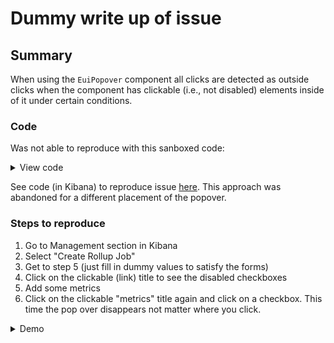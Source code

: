# Dummy write up of issue

## Summary

When using the `EuiPopover` component all clicks are detected as outside clicks when the component has clickable (i.e., not disabled) elements inside of it under certain conditions.

### Code

Was not able to reproduce with this sanboxed code:
<details>
<summary>View code</summary>

```ts
import * as React from 'react';
import ReactDom from 'react-dom';
import {EuiPopover, EuiLink, EuiTitle, EuiCheckbox, EuiHorizontalRule, EuiInMemoryTable} from '@elastic/eui';

const App = () => {
  const [popOver1Open, setOpen1] = React.useState(false);
  const [popOver2Open, setOpen2] = React.useState(false);

  const [check1, setCheck1] = React.useState(false);
  const [check2, setCheck2] = React.useState(false);

  const columns1 = [
    {
      field: 'firstName',
      name: <EuiPopover id="what" isOpen={popOver1Open} closePopover={() => setOpen1(false)} button={<EuiLink onClick={() => setOpen1(true)}> First Name </EuiLink>} >
      <EuiCheckbox id="ok" label="1" checked={check1} onChange={() => setCheck1(!check1)} />
    </EuiPopover>,
      sortable: true,
      truncateText: true,
    },
  ]

  const columns2 = [
    {
      field: 'firstName',
      name: <EuiPopover id="what" isOpen={popOver2Open} closePopover={() => setOpen2(false)} button={<EuiLink onClick={() => setOpen2(true)}>First Name</EuiLink>} >
      <EuiCheckbox id="ok" label="1" checked={check2} onChange={() => setCheck2(!check2)} />
    </EuiPopover>,
      sortable: true,
      truncateText: true,
    },
  ]

  return <div>
    <EuiTitle size="m">
      <h1>Without Context Menu Panel</h1>
    </EuiTitle><br/>
    <EuiInMemoryTable columns={columns1} ></EuiInMemoryTable>
    <EuiHorizontalRule/>
    <EuiTitle size="m">
      <h1>With Context Menu Panel</h1>
    </EuiTitle><br/>
    <EuiInMemoryTable columns={columns2} ></EuiInMemoryTable>
  </div>
}
```

</details>

See code (in Kibana) to reproduce issue [here](https://github.com/elastic/kibana/pull/42927/commits/82dd844943b272edc929663ad7a24724ed7b85e4). This approach was abandoned for a different placement of the popover.

### Steps to reproduce

1. Go to Management section in Kibana
2. Select "Create Rollup Job"
3. Get to step 5 (just fill in dummy values to satisfy the forms)
4. Click on the clickable (link) title to see the disabled checkboxes
5. Add some metrics
6. Click on the clickable "metrics" title again and click on a checkbox. This time the pop over disappears not matter where you click.

<details>
<summary>Demo</summary>

![Aug-13-2019 11-40-20](https://user-images.githubusercontent.com/8155004/62932000-a075f900-bdbf-11e9-90a3-c462e6359005.gif)


</details>